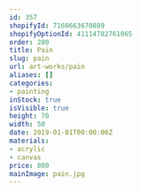 ```yaml
---
id: 357
shopifyId: 7160663670889
shopifyOptionId: 41114782761065
order: 200
title: Pain
slug: pain
url: art-works/pain
aliases: []
categories:
- painting
inStock: true
isVisible: true
height: 70
width: 50
date: 2019-01-01T00:00:00Z
materials:
- acrylic
- canvas
price: 800
mainImage: pain.jpg
---
```

